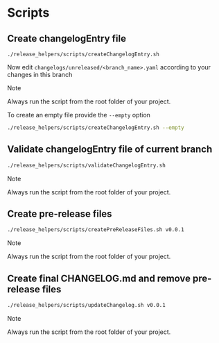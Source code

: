 # Scripts

## Create changelogEntry file
```
./release_helpers/scripts/createChangelogEntry.sh
```
Now edit `changelogs/unreleased/<branch_name>.yaml` according to your changes in this branch
> [!NOTE]
> Always run the script from the root folder of your project.

To create an empty file provide the `--empty` option
```sh
./release_helpers/scripts/createChangelogEntry.sh --empty
```

## Validate changelogEntry file of current branch
```sh
./release_helpers/scripts/validateChangelogEntry.sh
```
> [!NOTE]
> Always run the script from the root folder of your project.

## Create pre-release files
```sh
./release_helpers/scripts/createPreReleaseFiles.sh v0.0.1
```
> [!NOTE]
> Always run the script from the root folder of your project.

## Create final CHANGELOG.md and remove pre-release files
```sh
./release_helpers/scripts/updateChangelog.sh v0.0.1
```

> [!NOTE]
> Always run the script from the root folder of your project.
